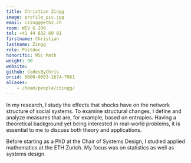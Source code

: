 ```yaml
---
title: Christian Zingg
image: profile_pic.jpg
email: czingg@ethz.ch
room: WEV G 206
tel: +41 44 632 69 01
firstname: Christian
lastname: Zingg
role: Postdoc
honorific: MSc Math
weight: 90
website:
github: CodesByChris
orcid: 0000-0003-1674-7961
aliases:
    - /team/people/czingg/
---
```


In my research, I study the effects that shocks have on the network structure of social systems. To examine structural changes, I define and analyze measures that are, for example, based on entropies. Having a theoretical background yet being interested in real-world problems, it is essential to me to discuss both theory and applications.

Before starting as a PhD at the Chair of Systems Design, I studied applied mathematics at the ETH Zurich. My focus was on statistics as well as systems design.
